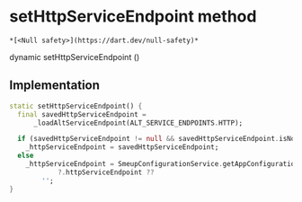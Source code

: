 


# setHttpServiceEndpoint method




    *[<Null safety>](https://dart.dev/null-safety)*




dynamic setHttpServiceEndpoint
()








## Implementation

```dart
static setHttpServiceEndpoint() {
  final savedHttpServiceEndpoint =
      _loadAltServiceEndpoint(ALT_SERVICE_ENDPOINTS.HTTP);

  if (savedHttpServiceEndpoint != null && savedHttpServiceEndpoint.isNotEmpty)
    _httpServiceEndpoint = savedHttpServiceEndpoint;
  else
    _httpServiceEndpoint = SmeupConfigurationService.getAppConfiguration()
            ?.httpServiceEndpoint ??
        '';
}
```







